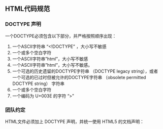 
## HTML代码规范
### DOCTYPE 声明
一个DOCTYPE必须包含以下部分，并严格按照顺序出现：

1. 一个ASCII字符串 “<!DOCTYPE” ，大小写不敏感
2. 一个或多个空白字符
3. 一个ASCII字符串”html”，大小写不敏感
4. 一个ASCII字符串”html”，大小写不敏感。
5. 一个可选的历史遗留的DOCTYPE字符串 （DOCTYPE legacy string），或者一个可选的已过时但被允许的DOCTYPE字符串 （obsolete permitted DOCTYPE string） 字符串
6. 一个或多个空白字符
7. 一个编码为 U+003E 的字符 “>”

### 团队约定
HTML文件必须加上 DOCTYPE 声明，并统一使用 HTML5 的文档声明：

